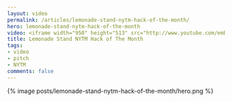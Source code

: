 ```yaml
---
layout: video
permalink: /articles/lemonade-stand-nytm-hack-of-the-month/
hero: lemonade-stand-nytm-hack-of-the-month
video: <iframe width="950" height="513" src="http://www.youtube.com/embed/DC-AiiclmV0?wmode=opaque" frameborder="0" allowfullscreen></iframe>
title: Lemonade Stand NYTM Hack of The Month
tags:
- video
- pitch
- NYTM
comments: false
---
```


<div class="hero">{% image posts/lemonade-stand-nytm-hack-of-the-month/hero.png %}</div>

<!-- <a href="/projects/lemonade-stand">Lemonade Stand</a> (NYTM Hack of The Month 2011) -->
